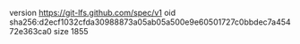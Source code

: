 version https://git-lfs.github.com/spec/v1
oid sha256:d2ecf1032cfda30988873a05ab05a500e9e60501727c0bbdec7a45472e363ca0
size 1855
